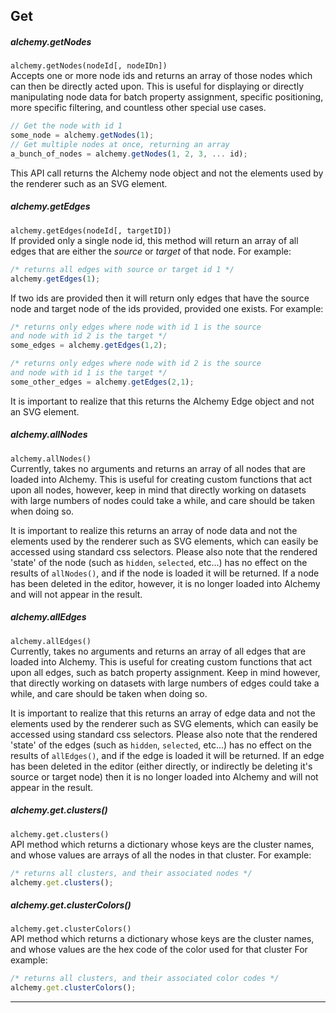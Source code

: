 
## Get

<p></p>

##### alchemy.getNodes
<!--  Method should return Alchemy node object, not just properties -->

`alchemy.getNodes(nodeId[, nodeIDn])`<br>
Accepts one or more node ids and returns an array of those nodes which can then be directly acted upon.  This is useful for displaying or directly manipulating node data for batch property assignment, specific positioning, more specific filtering, and countless other special use cases.

~~~ javascript
// Get the node with id 1
some_node = alchemy.getNodes(1);
// Get multiple nodes at once, returning an array
a_bunch_of_nodes = alchemy.getNodes(1, 2, 3, ... id);
~~~

This API call returns the Alchemy node object and not the elements used by the renderer such as an SVG element.  

##### alchemy.getEdges

`alchemy.getEdges(nodeId[, targetID])`<br>
If provided only a single node id, this method will return an array of all edges that are either the *source* or *target* of that node.  For example:

~~~ javascript
/* returns all edges with source or target id 1 */
alchemy.getEdges(1);
~~~

If two ids are provided then it will return only edges that have the source node and target node of the ids provided, provided one exists.  For example:

~~~ javascript
/* returns only edges where node with id 1 is the source
and node with id 2 is the target */
some_edges = alchemy.getEdges(1,2);

/* returns only edges where node with id 2 is the source
and node with id 1 is the target */
some_other_edges = alchemy.getEdges(2,1);
~~~

It is important to realize that this returns the Alchemy Edge object and not an SVG element.

##### alchemy.allNodes

`alchemy.allNodes()`<br>
Currently, takes no arguments and returns an array of all nodes that are loaded into Alchemy. This is useful for creating custom functions that act upon all nodes, however, keep in mind that directly working on datasets with large numbers of nodes could take a while, and care should be taken when doing so.

It is important to realize this returns an array of node data and not the elements used by the renderer such as SVG elements, which can easily be accessed using standard css selectors.  Please also note that the rendered 'state' of the node (such as `hidden`, `selected`, etc...) has no effect on the results of `allNodes()`, and if the node is loaded it will be returned.  If a node has been deleted in the editor, however, it is no longer loaded into Alchemy and will not appear in the result.

##### alchemy.allEdges

`alchemy.allEdges()`<br>
Currently, takes no arguments and returns an array of all edges that are loaded into Alchemy.  This is useful for creating custom functions that act upon all edges, such as batch property assignment.  Keep in mind however, that directly working on datasets with large numbers of edges could take a while, and care should be taken when doing so.

It is important to realize that this returns an array of edge data and not the elements used by the renderer such as SVG elements, which can easily be accessed using standard css selectors.  Please also note that the rendered 'state' of the edges (such as `hidden`, `selected`, etc...) has no effect on the results of `allEdges()`, and if the edge is loaded it will be returned.  If an edge has been deleted in the editor (either directly, or indirectly be deleting it's source or target node) then it is no longer loaded into Alchemy and will not appear in the result.

##### alchemy.get.clusters()

`alchemy.get.clusters()`<br>
API method which returns a dictionary whose keys are the cluster names, and whose values are arrays of all the nodes in that cluster.
  For example:

~~~ javascript
/* returns all clusters, and their associated nodes */
alchemy.get.clusters();
~~~

##### alchemy.get.clusterColors()
<!--  -->

`alchemy.get.clusterColors()`<br>
API method which returns a dictionary whose keys are the cluster names, and whose values are the hex code of the color used for that cluster
  For example:

~~~ javascript
/* returns all clusters, and their associated color codes */
alchemy.get.clusterColors();
~~~
_______
